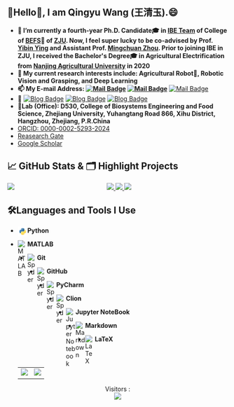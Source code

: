 

## 👋Hello🙂, I am Qingyu Wang (王清玉).😄


- **🔭 I’m currently a fourth-year Ph.D. Candidate🎓 in [IBE Team](http://ibe.zju.edu.cn/index.html) of College of [BEFS](http://www.caefs.zju.edu.cn/caefsen/)🚜  of [ZJU](https://www.zju.edu.cn/english/). Now, I feel super lucky to be co-advised by Prof. [Yibin Ying](https://person.zju.edu.cn/en/0089059) and Assistant Prof. [Mingchuan Zhou](https://github.com/zhoushuai123). Prior to joining IBE in ZJU, I received the Bachelor's Degree🎓 in Agricultural Electrification from [Nanjing Agricultural University](http://english.njau.edu.cn/) in 2020**
- **🌱 My current research interests include: Agricultural Robot🤖, Robotic Vision and Grasping, and Deep Learning**
- **📫 My E-mail Address:  [![Mail Badge](https://img.shields.io/badge/-12013027@zju.edu.cn-c14438?style=flat-square&logo=Gmail&logoColor=yellow&link=mailto:12013027@zju.edu.cn)](mailto:12013027@zju.edu.cn) [![Mail Badge](https://img.shields.io/badge/-120153710@qq.com-c14438?style=flat-square&logo=Gmail&logoColor=yellow&link=mailto:120153710@qq.com)](mailto:120153710@qq.com)** [![Mail Badge](https://img.shields.io/badge/-wqy980618@gmail.com-c14438?style=flat-square&logo=Gmail&logoColor=yellow&link=mailto:wqy980618@gmail.com)](mailto:wqy980618@gmail.com) 
- 👀 [![Blog Badge](https://img.shields.io/badge/zhihu-王清玉-blue)](https://www.zhihu.com/people/wqy-20-44) [![Blog Badge](https://img.shields.io/badge/CSDN-WQY980618-red)](https://blog.csdn.net/qq_38436082?spm=1010.2135.3001.5343) [![Blog Badge](https://img.shields.io/badge/bilibili-bili%5f183915820-pink)](https://space.bilibili.com/183915820) 
- **📍Lab (Office): D530, College of Biosystems Engineering and Food Science, Zhejiang University, Yuhangtang Road 866, Xihu District, Hangzhou, Zhejiang, P.R.China**
- [ORCID: 0000-0002-5293-2024](https://orcid.org/my-orcid?orcid=0000-0002-5293-2024)
- [Reasearch Gate](https://www.researchgate.net/profile/Qingyu-Wang-18)
- [Google Scholar](https://scholar.google.com.hk/citations?hl=zh-CN&pli=1&user=VxPKsxQAAAAJ)

## &#x1f4c8; GitHub Stats & 🗂️ Highlight Projects

<a href="https://github.com/wangqingyu985">
    <img align="left" width="45%" src="https://github-readme-stats.vercel.app/api?username=wangqingyu985&theme=nightowl&show_icons=true" />
</a>







<a href="https://github.com/wangqingyu985/PlantStereo">
  <img src="https://github-readme-stats.vercel.app/api/pin/?username=wangqingyu985&repo=PlantStereo&theme=tokyonight&show_icons=true" />
</a>

<a href="https://github.com/wangqingyu985/OpenStereo">
  <img src="https://github-readme-stats.vercel.app/api/pin/?username=wangqingyu985&repo=OpenStereo&theme=tokyonight&show_icons=true" />
</a>

<a href="https://github.com/wangqingyu985/CGFNet">
  <img src="https://github-readme-stats.vercel.app/api/pin/?username=wangqingyu985&repo=CGFNet&theme=tokyonight&show_icons=true" />
</a>

## 🛠Languages and Tools I Use

- <img align="left" alt="Python" width="22px" src="https://raw.githubusercontent.com/github/explore/80688e429a7d4ef2fca1e82350fe8e3517d3494d/topics/python/python.png" />  **Python**

- <img align="left" alt="MATLAB" width="22px" src="https://upload.wikimedia.org/wikipedia/commons/2/21/Matlab_Logo.png" />  **MATLAB**

- <img align="left" alt="Spyder" width="22px" src="https://simpleicons.org/icons/git.svg" />  **Git**

- <img align="left" alt="Spyder" width="22px" src="https://simpleicons.org/icons/github.svg" />  **GitHub**

- <img align="left" alt="Spyder" width="22px" src="https://simpleicons.org/icons/pycharm.svg" /> **PyCharm**

-  <img align="left" alt="Spyder" width="22px" src="https://simpleicons.org/icons/clion.svg" />**Clion**

- <img align="left" alt="Jupyter Notebook" width="22px" src="https://www.vectorlogo.zone/logos/jupyter/jupyter-icon.svg" /> **Jupyter NoteBook**

- <img align="left" alt="Markdown" width="22px" src="https://simpleicons.org/icons/markdown.svg" /> **Markdown**

- <img align="left" alt="LaTeX" width="22px" src="https://simpleicons.org/icons/overleaf.svg"/>  **LaTeX**

  <table width="100%"> 
    <tr>
      <td width="50%">
        <img src="https://github-readme-stats-eight-theta.vercel.app/api/top-langs/?username=wangqingyu985&layout=compact&langs_count=8&theme=algolia">
      </td>
      <td width="50%">
        <img src="https://github-readme-stats.vercel.app/api/top-langs?username=wangqingyu985&amp;langs_count=8&amp;theme=algolia">
      </td>
    </tr>
  </table>

<p align="center"> 
  Visitors :<br>
  <img src="https://profile-counter.glitch.me/wangqingyu985/count.svg" />
</p>
